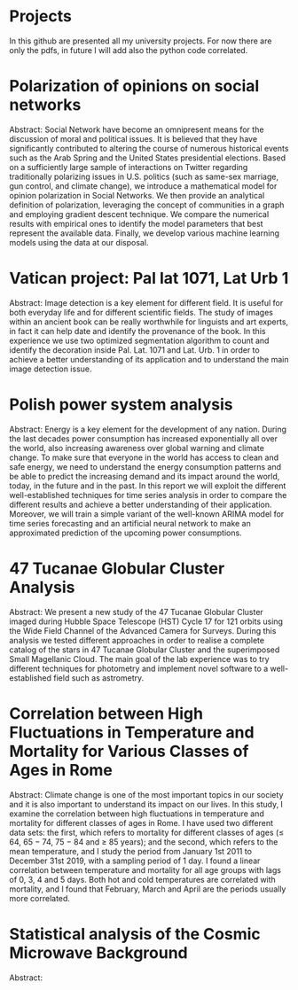 # Projects

In this github are presented all my university projects. For now there are only the pdfs, in future I will add also the python code correlated.

# Polarization of opinions on social networks
Abstract:
Social Network have become an omnipresent means for the discussion of moral and political issues. It is believed that they have significantly contributed to altering the course of numerous historical events such as the Arab Spring and the United States presidential elections. Based on a sufficiently large sample of interactions on Twitter regarding traditionally polarizing issues in U.S. politics (such as same-sex marriage, gun control, and climate change), we introduce a mathematical model for opinion polarization in Social Networks. We then provide an analytical definition of polarization, leveraging the concept of communities in a graph and employing gradient descent technique. We compare the numerical results with empirical ones to identify the model parameters that best represent the available data. Finally, we develop various machine learning models using the data at our disposal.

# Vatican project: Pal lat 1071, Lat Urb 1
Abstract:
Image detection is a key element for different field. It is useful for both everyday life and for different scientific fields. The study of images within an ancient book can be really worthwhile for linguists and art experts, in fact it can help date and identify the provenance of the book.
In this experience we use two optimized segmentation algorithm to count and identify the decoration inside Pal. Lat. 1071 and Lat. Urb. 1 in order to achieve a better understanding of its application and to understand the main image detection issue.

# Polish power system analysis
Abstract:
Energy is a key element for the development of any nation. During the last decades power consumption has increased exponentially all over the world, also increasing awareness over global warning and climate change. To make sure that everyone in the world has access to clean and safe energy, we need to understand the energy consumption patterns and be able to predict the increasing demand and its impact around the world, today, in the future and in the past.
In this report we will exploit the different well-established techniques for time series analysis in order to compare the different results and achieve a better understanding of their application. Moreover, we will train a simple variant of the well-known ARIMA model for time series forecasting and an artificial neural network to make an approximated prediction of the upcoming power consumptions.

# 47 Tucanae Globular Cluster Analysis
Abstract:
We present a new study of the 47 Tucanae Globular Cluster imaged during Hubble Space Telescope (HST) Cycle 17 for 121 orbits using the Wide Field Channel of the Advanced Camera for Surveys. During this analysis we tested different approaches in order to realise a complete catalog of the stars in 47 Tucanae Globular Cluster and the superimposed Small Magellanic Cloud. The main goal of the lab experience was to try different techniques for photometry and implement novel software to a well-established field such as astrometry.

# Correlation between High Fluctuations in Temperature and Mortality for Various Classes of Ages in  Rome
Abstract:
Climate change is one of the most important topics in our society and it is also important to understand its impact on our lives. In this study, I examine the correlation between high fluctuations in temperature and mortality for different classes of ages in Rome. I have used two different data sets: the first, which refers to mortality for different classes of ages (≤ 64, 65 − 74, 75 − 84 and ≥ 85 years); and the second, which refers to the mean temperature, and I study the period from January 1st 2011 to December 31st 2019, with a sampling period of 1 day. I found a linear correlation between temperature and mortality for all age groups with lags of 0, 3, 4 and 5 days. Both hot and cold temperatures are correlated with mortality, and I found that February, March and April are the periods usually more correlated.

# Statistical analysis of the Cosmic Microwave Background
Abstract:
